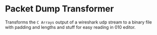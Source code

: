 # Packet Dump Transformer

Transforms the `C Arrays` output of a wireshark udp stream to a binary file with padding and lengths and stuff for
easy reading in 010 editor.
